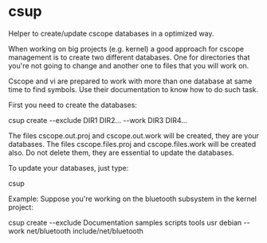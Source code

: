 csup
====

Helper to create/update cscope databases in a optimized way.

When working on big projects (e.g. kernel) a good approach for cscope management is to create two different databases. One for directories that you're not going to change and another one to files that you will work on.

Cscope and vi are prepared to work with more than one database at same time to find symbols. Use their documentation to know how to do such task.

First you need to create the databases:

csup create --exclude DIR1 DIR2... --work DIR3 DIR4...

The files cscope.out.proj and cscope.out.work will be created, they are your databases. The files cscope.files.proj and cscope.files.work will be created also. Do not delete them, they are essential to update the databases.

To update your databases, just type:

csup

Example: Suppose you're working on the bluetooth subsystem in the kernel project:

csup create --exclude Documentation samples scripts tools usr debian --work net/bluetooth include/net/bluetooth
